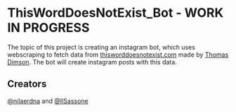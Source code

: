 # ThisWordDoesNotExist_Bot - WORK IN PROGRESS
The topic of this project is creating an instagram bot, which uses webscraping to fetch data from [thisworddoesnotexist.com](https://www.thisworddoesnotexist.com/) made by [Thomas Dimson](https://github.com/turtlesoupy).
The bot will create instagram posts with this data.

## Creators
[@nilaerdna](https://github.com/nilaerdna/) and [@IlSassone](https://github.com/IlSassone)
